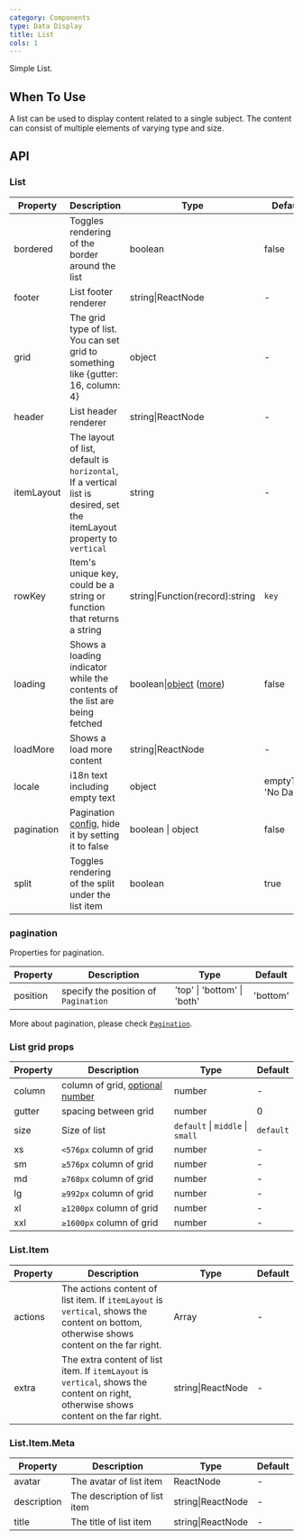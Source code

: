 ```yaml
---
category: Components
type: Data Display
title: List
cols: 1
---
```


Simple List.

## When To Use

A list can be used to display content related to a single subject. The content can consist of multiple elements of varying type and size.

## API

### List

| Property | Description | Type | Default |
| -------- | ----------- | ---- | ------- |
| bordered | Toggles rendering of the border around the list | boolean | false |
| footer | List footer renderer | string\|ReactNode | - |
| grid | The grid type of list. You can set grid to something like {gutter: 16, column: 4} | object | - |
| header | List header renderer | string\|ReactNode | - |
| itemLayout | The layout of list, default is `horizontal`, If a vertical list is desired, set the itemLayout property to `vertical` | string | - |
| rowKey | Item's unique key, could be a string or function that returns a string | string\|Function(record):string | `key` |
| loading | Shows a loading indicator while the contents of the list are being fetched | boolean\|[object](https://ant.design/components/spin-cn/#API) ([more](https://github.com/ant-design/ant-design/issues/8659)) | false |
| loadMore | Shows a load more content | string\|ReactNode | - |
| locale | i18n text including empty text | object | emptyText: 'No Data' <br> |
| pagination | Pagination [config](https://ant.design/components/pagination/), hide it by setting it to false | boolean \| object | false |
| split | Toggles rendering of the split under the list item | boolean | true |

### pagination

Properties for pagination.

| Property | Description | Type | Default |
| -------- | ----------- | ---- | ------- |
| position | specify the position of `Pagination` | 'top' \| 'bottom' \| 'both' | 'bottom' |

More about pagination, please check [`Pagination`](/components/pagination/).

### List grid props

| Property | Description | Type | Default |
| -------- | ----------- | ---- | ------- |
| column | column of grid, [optional number](https://github.com/ant-design/ant-design/blob/a7f17b4cdebbca07b3b9ce5698de61e772d46237/components/list/index.tsx#L16) | number | - |
| gutter | spacing between grid | number | 0 |
| size | Size of list | `default` \| `middle` \| `small` | `default` |
| xs | `<576px` column of grid | number | - |
| sm | `≥576px` column of grid | number | - |
| md | `≥768px` column of grid | number | - |
| lg | `≥992px` column of grid | number | - |
| xl | `≥1200px` column of grid | number | - |
| xxl | `≥1600px` column of grid | number | - |

### List.Item

| Property | Description | Type | Default |
| -------- | ----------- | ---- | ------- |
| actions | The actions content of list item. If `itemLayout` is `vertical`, shows the content on bottom, otherwise shows content on the far right. | Array<ReactNode> | - |
| extra | The extra content of list item. If `itemLayout` is `vertical`, shows the content on right, otherwise shows content on the far right. | string\|ReactNode | - |

### List.Item.Meta

| Property | Description | Type | Default |
| -------- | ----------- | ---- | ------- |
| avatar | The avatar of list item | ReactNode | - |
| description | The description of list item | string\|ReactNode | - |
| title | The title of list item | string\|ReactNode | - |
